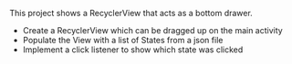 This project shows a RecyclerView that acts as a bottom drawer.

- Create a RecyclerView which can be dragged up on the main activity
- Populate the View with a list of States from a json file
- Implement a click listener to show which state was clicked
